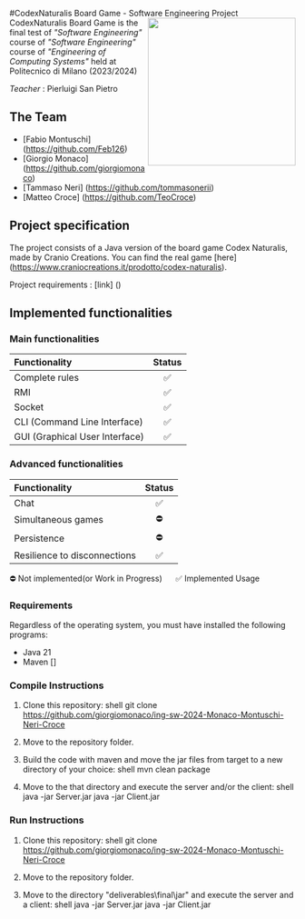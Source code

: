 #CodexNaturalis Board Game - Software Engineering Project
<img src="https://www.craniocreations.it/storage/media/products/19/41/Codex_scatola+ombra.png" width="260" align="right" />
CodexNaturalis Board Game is the final test of *"Software Engineering"* course of *"Software Engineering"* course
of *"Engineering of Computing Systems"* held at Politecnico di Milano (2023/2024)

*Teacher* : Pierluigi San Pietro

## The Team
* [Fabio Montuschi] (https://github.com/Feb126)
* [Giorgio Monaco] (https://github.com/giorgiomonaco)
* [Tammaso Neri] (https://github.com/tommasonerii)
* [Matteo Croce] (https://github.com/TeoCroce)

## Project specification
The project consists of a Java version of the board game Codex Naturalis, made by Cranio Creations. You can find the real game [here] (https://www.craniocreations.it/prodotto/codex-naturalis).

Project requirements : [link] ()
## Implemented functionalities

### Main functionalities
| Functionality                    | Status |
|:---------------------------------|:------:|
| Complete rules                   |   ✅    |
| RMI                              |   ✅    |
| Socket                           |   ✅    |
| CLI (Command Line Interface)   |   ✅    |
| GUI (Graphical User Interface) |   ✅    |


### Advanced functionalities
| Functionality                | Status |
|:-----------------------------|:------:|
| Chat                         |   ✅    |
| Simultaneous games           |   ⛔    |
| Persistence                  |   ⛔    |
| Resilience to disconnections |   ✅    |


⛔ Not implemented(or Work in Progress) &nbsp;&nbsp;&nbsp;&nbsp; ✅ Implemented
Usage

### Requirements

Regardless of the operating system, you must have installed the following programs:
- Java 21
- Maven []

### Compile Instructions
1. Clone this repository:
   shell
   git clone https://github.com/giorgiomonaco/ing-sw-2024-Monaco-Montuschi-Neri-Croce

2. Move to the repository folder.
3. Build the code with maven and move the jar files from target to a new directory of your choice:
   shell
   mvn clean package

4. Move to the that directory and execute the server and/or the client:
   shell
   java -jar Server.jar
   java -jar Client.jar


### Run Instructions
1. Clone this repository:
   shell
   git clone https://github.com/giorgiomonaco/ing-sw-2024-Monaco-Montuschi-Neri-Croce

2. Move to the repository folder.

3. Move to the directory "deliverables\final\jar" and execute the server and a client:
   shell
   java -jar Server.jar
   java -jar Client.jar